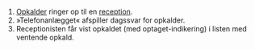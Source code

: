 1. [Opkalder](Terminologi#opkalder) ringer op til en [reception](Terminologi#reception).
1. »Telefonanlægget« afspiller dagssvar for opkalder.
1. Receptionisten får vist opkaldet (med optaget-indikering) i listen med ventende opkald.
